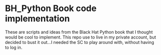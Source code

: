 # BH_Python Book code implementation

These are scripts and ideas from the Black Hat Python book that I thought would be cool to implement. This repo use to live in my private account, but decided to bust it out...I needed the SC to play around with, without having to log in.





